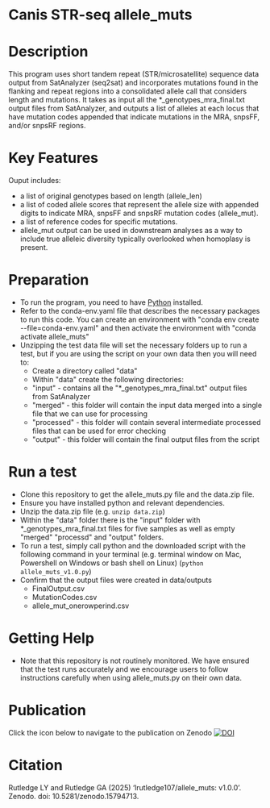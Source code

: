 # Canis STR-seq allele_muts

# Description
This program uses short tandem repeat (STR/microsatellite) sequence data output from SatAnalyzer (seq2sat) and incorporates mutations found in the flanking and repeat regions into a consolidated allele call that considers length and mutations. It takes as input all the *_genotypes_mra_final.txt output files from SatAnalyzer, and outputs a list of alleles at each locus that have mutation codes appended that indicate mutations in the MRA, snpsFF, and/or snpsRF regions. 

# Key Features
Ouput includes:
* a list of original genotypes based on length (allele_len)
* a list of coded allele scores that represent the allele size with appended digits to indicate MRA, snpsFF and snpsRF mutation codes (allele_mut).
* a list of reference codes for specific mutations.
* allele_mut output can be used in downstream analyses as a way to include true alleleic diversity typically overlooked when homoplasy is present.

# Preparation
* To run the program, you need to have [Python](https://www.python.org/downloads/) installed.
* Refer to the conda-env.yaml file that describes the necessary packages to run this code. You can create an environment with "conda env create --file=conda-env.yaml" and then activate the environment with "conda activate allele_muts" 
* Unzipping the test data file will set the necessary folders up to run a test, but if you are using the script on your own data then you will need to:
  * Create a directory called "data"
  * Within "data" create the following directories:
  *    "input" - contains all the "*_genotypes_mra_final.txt" output files from SatAnalyzer
  *    "merged" - this folder will contain the input data merged into a single file that we can use for processing 
  *    "processed" - this folder will contain several intermediate processed files that can be used for error checking
  *    "output" - this folder will contain the final output files from the script

# Run a test
* Clone this repository to get the allele_muts.py file and the data.zip file.
* Ensure you have installed python and relevant dependencies.
* Unzip the data.zip file (e.g. `unzip data.zip`)
* Within the "data" folder there is the "input" folder with *_genotypes_mra_final.txt files for five samples as well as empty "merged" "processd" and "output" folders.
* To run a test, simply call python and the downloaded script with the following command in your terminal (e.g. terminal window on Mac, Powershell on Windows or bash shell on Linux) (`python allele_muts_v1.0.py`)
* Confirm that the output files were created in data/outputs
  * FinalOutput.csv
  * MutationCodes.csv
  * allele_mut_onerowperind.csv

# Getting Help
* Note that this repository is not routinely monitored. We have ensured that the test runs accurately and we encourage users to follow instructions carefully when using allele_muts.py on their own data. 

# Publication
Click the icon below to navigate to the publication on Zenodo
[![DOI](https://zenodo.org/badge/DOI/10.5281/zenodo.15794713.svg)](https://doi.org/10.5281/zenodo.15794713)

# Citation
Rutledge LY and Rutledge GA (2025) ‘lrutledge107/allele_muts: v1.0.0’. Zenodo. doi: 10.5281/zenodo.15794713.

